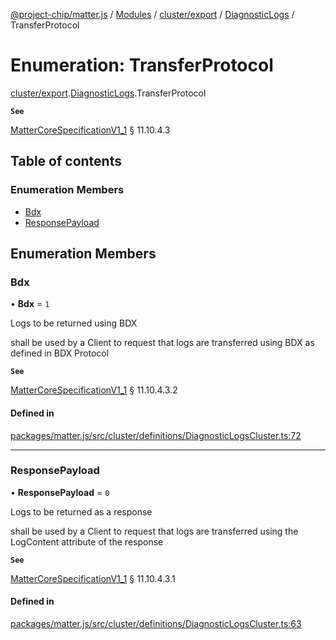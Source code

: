 [@project-chip/matter.js](../README.md) / [Modules](../modules.md) / [cluster/export](../modules/cluster_export.md) / [DiagnosticLogs](../modules/cluster_export.DiagnosticLogs.md) / TransferProtocol

# Enumeration: TransferProtocol

[cluster/export](../modules/cluster_export.md).[DiagnosticLogs](../modules/cluster_export.DiagnosticLogs.md).TransferProtocol

**`See`**

[MatterCoreSpecificationV1_1](../interfaces/spec_export.MatterCoreSpecificationV1_1.md) § 11.10.4.3

## Table of contents

### Enumeration Members

- [Bdx](cluster_export.DiagnosticLogs.TransferProtocol.md#bdx)
- [ResponsePayload](cluster_export.DiagnosticLogs.TransferProtocol.md#responsepayload)

## Enumeration Members

### Bdx

• **Bdx** = ``1``

Logs to be returned using BDX

shall be used by a Client to request that logs are transferred using BDX as defined in BDX Protocol

**`See`**

[MatterCoreSpecificationV1_1](../interfaces/spec_export.MatterCoreSpecificationV1_1.md) § 11.10.4.3.2

#### Defined in

[packages/matter.js/src/cluster/definitions/DiagnosticLogsCluster.ts:72](https://github.com/project-chip/matter.js/blob/dfd1dc35/packages/matter.js/src/cluster/definitions/DiagnosticLogsCluster.ts#L72)

___

### ResponsePayload

• **ResponsePayload** = ``0``

Logs to be returned as a response

shall be used by a Client to request that logs are transferred using the LogContent attribute of the response

**`See`**

[MatterCoreSpecificationV1_1](../interfaces/spec_export.MatterCoreSpecificationV1_1.md) § 11.10.4.3.1

#### Defined in

[packages/matter.js/src/cluster/definitions/DiagnosticLogsCluster.ts:63](https://github.com/project-chip/matter.js/blob/dfd1dc35/packages/matter.js/src/cluster/definitions/DiagnosticLogsCluster.ts#L63)
